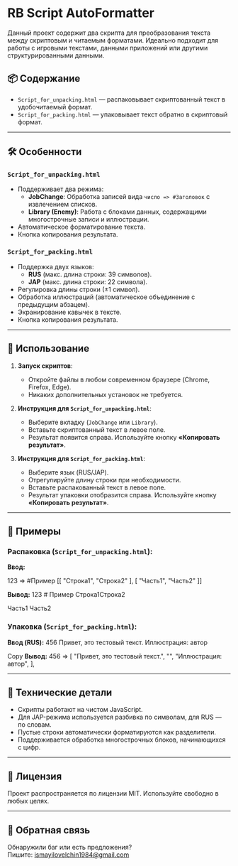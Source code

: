 # RB Script AutoFormatter

Данный проект содержит два скрипта для преобразования текста между скриптовым и читаемым форматами. 
Идеально подходит для работы с игровыми текстами, данными приложений или другими структурированными данными.

## 📦 Содержание
- `Script_for_unpacking.html` — распаковывает скриптованный текст в удобочитаемый формат.
- `Script_for_packing.html` — упаковывает текст обратно в скриптовый формат.

---

## 🛠️ Особенности

### `Script_for_unpacking.html`
- Поддерживает два режима:
  - **JobChange**: Обработка записей вида `число => #Заголовок` с извлечением списков.
  - **Library (Enemy)**: Работа с блоками данных, содержащими многострочные записи и иллюстрации.
- Автоматическое форматирование текста.
- Кнопка копирования результата.

### `Script_for_packing.html`
- Поддержка двух языков:
  - **RUS** (макс. длина строки: 39 символов).
  - **JAP** (макс. длина строки: 22 символа).
- Регулировка длины строки (±1 символ).
- Обработка иллюстраций (автоматическое объединение с предыдущим абзацем).
- Экранирование кавычек в тексте.
- Кнопка копирования результата.

---

## 🚀 Использование

1. **Запуск скриптов**:
   - Откройте файлы в любом современном браузере (Chrome, Firefox, Edge).
   - Никаких дополнительных установок не требуется.

2. **Инструкция для `Script_for_unpacking.html`**:
   - Выберите вкладку (`JobChange` или `Library`).
   - Вставьте скриптованный текст в левое поле.
   - Результат появится справа. Используйте кнопку **«Копировать результат»**.

3. **Инструкция для `Script_for_packing.html`**:
   - Выберите язык (RUS/JAP).
   - Отрегулируйте длину строки при необходимости.
   - Вставьте распакованный текст в левое поле.
   - Результат упаковки отобразится справа. Используйте кнопку **«Копировать результат»**.

---

## 📝 Примеры

### Распаковка (`Script_for_unpacking.html`):
**Ввод:**

123 => #Пример
[[ "Строка1", "Строка2" ], [ "Часть1", "Часть2" ]]

**Вывод:**
123 # Пример
Строка1Строка2

Часть1
Часть2

### Упаковка (`Script_for_packing.html`):
**Ввод (RUS):**
456
Привет, это тестовый текст.
Иллюстрация: автор

Copy
**Вывод:**
456 => [
"Привет, это тестовый текст.",
"",
"Иллюстрация: автор",
],


---

## 🔧 Технические детали
- Скрипты работают на чистом JavaScript.
- Для JAP-режима используется разбивка по символам, для RUS — по словам.
- Пустые строки автоматически форматируются как разделители.
- Поддерживается обработка многострочных блоков, начинающихся с цифр.

---

## 📜 Лицензия
Проект распространяется по лицензии MIT. Используйте свободно в любых целях.

---

## 📮 Обратная связь
Обнаружили баг или есть предложения?  
Пишите: ismayilovelchin1984@gmail.com
